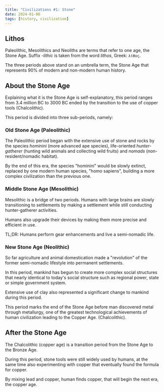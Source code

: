 ```yaml
---
title: "Civilizations #1: Stone"
date: 2024-01-06
tags: [history, civilization]
---
```


## Lithos

Paleolithic, Mesolithics and Neoliths are terms that refer to one age, the Stone Age. Suffix *-lithic* is taken from the word *lithos*, Greek: `λίθoς`.

The three periods above stand on an umbrella term, the Stone Age that represents 90% of modern and non-modern human history.

## About the Stone Age

Explaining what it is the Stone Age is self-explanatory, this period ranges from 3.4 million BC to 3000 BC ended by the transition to the use of copper tools (Chalcolithic).

This period is divided into three sub-periods, namely:

### Old Stone Age (Paleolithic)

The Paleolithic period began with the extensive use of stone and rocks by the species *hominini* (more advanced ape species), life-oriented *hunter-gatherer* (hunting wild animals and collecting wild fruits) and *nomads* (non-resident/nomadic habitat).

By the end of this era, the species "hominini" would be slowly extinct, replaced by one modern human species, "homo sapiens", building a more complex civilization than the previous one.

### Middle Stone Age (Mesolithic)

Mesolithic is a bridge of two periods. Humans with large brains are slowly transitioning to settlements by making a settlement while still conducting hunter-gatherer activities.

Humans also upgrade their devices by making them more precise and efficient in use.

TL;DR: Humans perform gear enhancements and live a semi-nomadic life.

### New Stone Age (Neolithic)

So far agriculture and animal domestication made a "revolution" of the former semi-nomadic lifestyle into permanent settlements.

In this period, mankind has begun to create more complex social structures that nearly identical to today's social structure such as regional power, state or simple government system.

Extensive use of clay also represented a significant change to mankind during this period.

This period marks the end of the Stone Age before man discovered metal through metallurgy, one of the greatest technological achievements of human civilization leading to the Copper Age. (Chalcolithic).

## After the Stone Age

The Chalcolithic (copper age) is a transition period from the Stone Age to the Bronze Age.

During this period, stone tools were still widely used by humans, at the same time also experimenting with copper that eventually found the formula for copper.

By mixing lead and copper, human finds copper, that will begin the next era, the copper age.